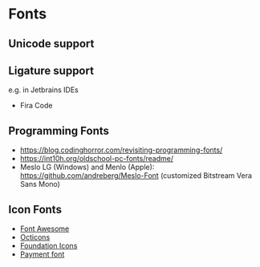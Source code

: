 # Fonts

## Unicode support



## Ligature support

e.g. in Jetbrains IDEs

- Fira Code

## Programming Fonts

- https://blog.codinghorror.com/revisiting-programming-fonts/
- https://int10h.org/oldschool-pc-fonts/readme/
- Meslo LG (Windows) and Menlo (Apple): https://github.com/andreberg/Meslo-Font (customized Bitstream Vera Sans Mono)


## Icon Fonts

- [Font Awesome](https://fortawesome.github.io/Font-Awesome/)
- [Octicons](https://octicons.github.com/)
- [Foundation Icons](http://zurb.com/playground/foundation-icon-fonts-3)
- [Payment font](http://paymentfont.io/)


